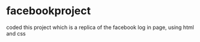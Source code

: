 # facebookproject
coded this project which is a replica of the facebook log in page, using html and css
